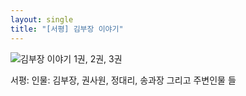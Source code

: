 ```yaml
---
layout: single
title: "[서평] 김부장 이야기"
---
```


![김부장 이야기 1권, 2권, 3권](https://user-images.githubusercontent.com/28984816/216753735-46a60096-663c-41f0-8449-f6e2e77eef1e.jpg)


서평: 
인물: 김부장, 권사원, 정대리, 송과장 그리고 주변인물 들
